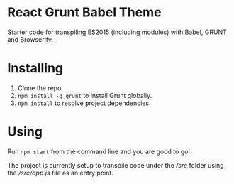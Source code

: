 # React Grunt Babel Theme

Starter code for transpiling ES2015 (including modules) with Babel, GRUNT and Browserify.


# Installing

1. Clone the repo
2. `npm install -g grunt` to install Grunt globally.
3. `npm install` to resolve project dependencies.

# Using

Run `npm start` from the command line and you are good to go!

The project is currently setup to transpile code under the _/src_ folder using the _/src/app.js_ file as an entry point.




